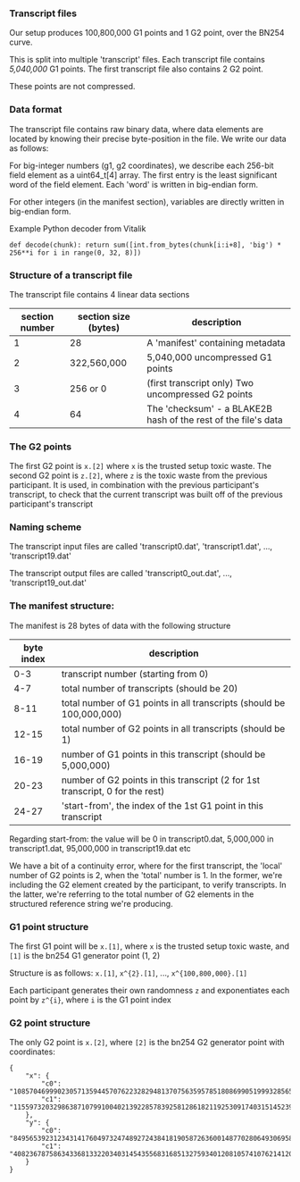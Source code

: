 ### Transcript files

Our setup produces 100,800,000 G1 points and 1 G2 point, over the BN254 curve.

This is split into multiple 'transcript' files. Each transcript file contains *5,040,000* G1 points. The first transcript file also contains 2 G2 point.

These points are not compressed.

### Data format

The transcript file contains raw binary data, where data elements are located by knowing their precise byte-position in the file. We write our data as follows:

For big-integer numbers (g1, g2 coordinates), we describe each 256-bit field element as a uint64_t[4] array. The first entry is the least significant word of the field element. Each 'word' is written in big-endian form.

For other integers (in the manifest section), variables are directly written in big-endian form.

Example Python decoder from Vitalik

```
def decode(chunk): return sum([int.from_bytes(chunk[i:i+8], 'big') * 256**i for i in range(0, 32, 8)])
```

### Structure of a transcript file

The transcript file contains 4 linear data sections

| section number | section size (bytes) | description |
| --- | --- | --- |
| 1 | 28 | A 'manifest' containing metadata |
| 2 | 322,560,000 | 5,040,000 uncompressed G1 points |
| 3 | 256 or 0 | (first transcript only) Two uncompressed G2 points |
| 4 | 64 | The 'checksum' - a BLAKE2B hash of the rest of the file's data |

### The G2 points

The first G2 point is `x.[2]` where `x` is the trusted setup toxic waste.
The second G2 point is `z.[2]`, where `z` is the toxic waste from the previous participant. It is used, in combination with the previous participant's transcript, to check that the current transcript was built off of the previous participant's transcript

### Naming scheme

The transcript input files are called 'transcript0.dat', 'transcript1.dat', ..., 'transcript19.dat'

The transcript output files are called 'transcript0_out.dat', ..., 'transcript19_out.dat'

### The manifest structure:

The manifest is 28 bytes of data with the following structure

| byte index | description |
| --- | --- |
|0-3 | transcript number (starting from 0) |
|4-7 | total number of transcripts (should be 20) |
|8-11 | total number of G1 points in all transcripts (should be 100,000,000) |
|12-15 | total number of G2 points in all transcripts (should be 1) |
|16-19 | number of G1 points in this transcript (should be 5,000,000) |
|20-23 | number of G2 points in this transcript (2 for 1st transcript, 0 for the rest) |
|24-27 | 'start-from', the index of the 1st G1 point in this transcript |

Regarding start-from: the value will be 0 in transcript0.dat, 5,000,000 in transcript1.dat, 95,000,000 in transcript19.dat etc  

We have a bit of a continuity error, where for the first transcript, the 'local' number of G2 points is 2, when the 'total' number is 1. In the former, we're including the G2 element created by the participant, to verify transcripts. In the latter, we're referring to the total number of G2 elements in the structured reference string we're producing.

### G1 point structure

The first G1 point will be `x.[1]`, where `x` is the trusted setup toxic waste, and `[1]` is the bn254 G1 generator point (1, 2)

Structure is as follows: `x.[1]`, `x^{2}.[1]`, ..., `x^{100,800,000}.[1]`  

Each participant generates their own randomness `z` and exponentiates each point by `z^{i}`, where `i` is the G1 point index

### G2 point structure

The only G2 point is `x.[2]`, where `[2]` is the bn254 G2 generator point with coordinates:

```
{
    "x": {
        "c0": "10857046999023057135944570762232829481370756359578518086990519993285655852781",
        "c1": "11559732032986387107991004021392285783925812861821192530917403151452391805634"
    },
    "y": {
        "c0": "8495653923123431417604973247489272438418190587263600148770280649306958101930",
        "c1": "4082367875863433681332203403145435568316851327593401208105741076214120093531"
    }
}
```

